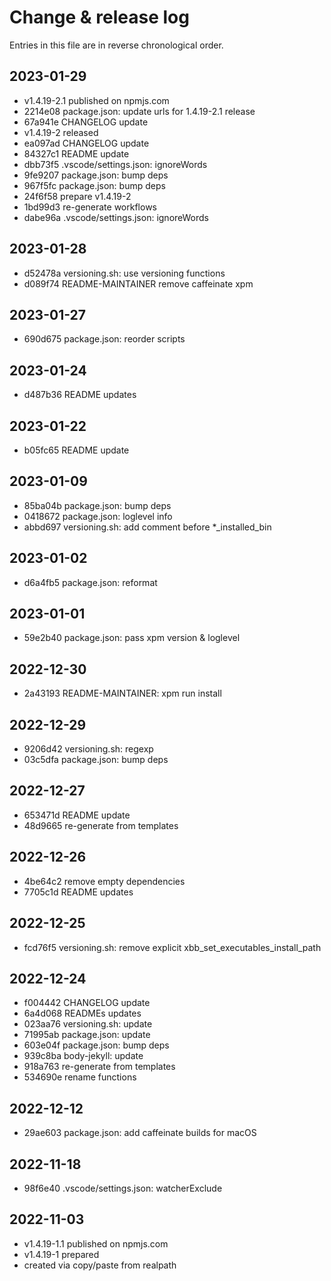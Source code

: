 # Change & release log

Entries in this file are in reverse chronological order.

## 2023-01-29

* v1.4.19-2.1 published on npmjs.com
* 2214e08 package.json: update urls for 1.4.19-2.1 release
* 67a941e CHANGELOG update
* v1.4.19-2 released
* ea097ad CHANGELOG update
* 84327c1 README update
* dbb73f5 .vscode/settings.json: ignoreWords
* 9fe9207 package.json: bump deps
* 967f5fc package.json: bump deps
* 24f6f58 prepare v1.4.19-2
* 1bd99d3 re-generate workflows
* dabe96a .vscode/settings.json: ignoreWords

## 2023-01-28

* d52478a versioning.sh: use versioning functions
* d089f74 README-MAINTAINER remove caffeinate xpm

## 2023-01-27

* 690d675 package.json: reorder scripts

## 2023-01-24

* d487b36 README updates

## 2023-01-22

* b05fc65 README update

## 2023-01-09

* 85ba04b package.json: bump deps
* 0418672 package.json: loglevel info
* abbd697 versioning.sh: add comment before *_installed_bin

## 2023-01-02

* d6a4fb5 package.json: reformat

## 2023-01-01

* 59e2b40 package.json: pass xpm version & loglevel

## 2022-12-30

* 2a43193 README-MAINTAINER: xpm run install

## 2022-12-29

* 9206d42 versioning.sh: regexp
* 03c5dfa package.json: bump deps

## 2022-12-27

* 653471d README update
* 48d9665 re-generate from templates

## 2022-12-26

* 4be64c2 remove empty dependencies
* 7705c1d README updates

## 2022-12-25

* fcd76f5 versioning.sh: remove explicit xbb_set_executables_install_path

## 2022-12-24

* f004442 CHANGELOG update
* 6a4d068 READMEs updates
* 023aa76 versioning.sh: update
* 71995ab package.json: update
* 603e04f package.json: bump deps
* 939c8ba body-jekyll: update
* 918a763 re-generate from templates
* 534690e rename functions

## 2022-12-12

* 29ae603 package.json: add caffeinate builds for macOS

## 2022-11-18

* 98f6e40 .vscode/settings.json: watcherExclude

## 2022-11-03

* v1.4.19-1.1 published on npmjs.com
* v1.4.19-1 prepared
* created via copy/paste from realpath
